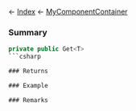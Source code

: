 ← [Index](Api-Index) ← [MyComponentContainer](VRage.Game.Components.MyComponentContainer)

### Summary

```csharp
private public Get<T>
```csharp

### Returns

### Example

### Remarks

